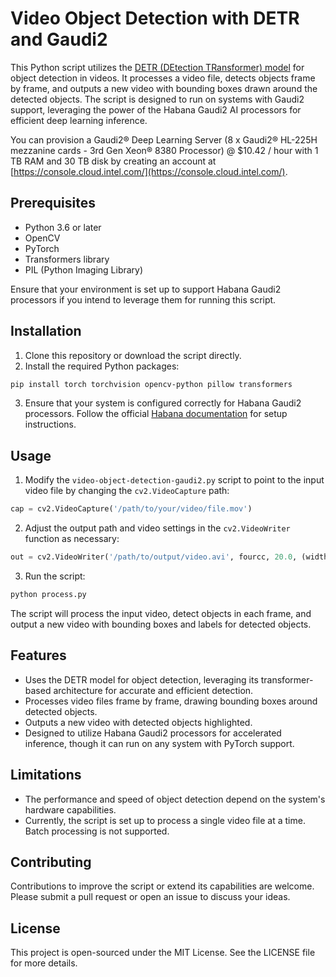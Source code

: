 # Video Object Detection with DETR and Gaudi2

This Python script utilizes the [DETR (DEtection TRansformer) model](https://huggingface.co/facebook/detr-resnet-50) for object detection in videos. It processes a video file, detects objects frame by frame, and outputs a new video with bounding boxes drawn around the detected objects. The script is designed to run on systems with Gaudi2 support, leveraging the power of the Habana Gaudi2 AI processors for efficient deep learning inference.

You can provision a Gaudi2® Deep Learning Server (8 x Gaudi2® HL-225H mezzanine cards - 3rd Gen Xeon® 8380 Processor) @ $10.42 / hour with 1 TB RAM and 30 TB disk by creating an account at [https://console.cloud.intel.com/](https://console.cloud.intel.com/).

## Prerequisites

- Python 3.6 or later
- OpenCV
- PyTorch
- Transformers library
- PIL (Python Imaging Library)

Ensure that your environment is set up to support Habana Gaudi2 processors if you intend to leverage them for running this script.

## Installation

1. Clone this repository or download the script directly.
2. Install the required Python packages:

```bash
pip install torch torchvision opencv-python pillow transformers
```

3. Ensure that your system is configured correctly for Habana Gaudi2 processors. Follow the official [Habana documentation](https://docs.habana.ai/) for setup instructions.

## Usage

1. Modify the `video-object-detection-gaudi2.py` script to point to the input video file by changing the `cv2.VideoCapture` path:

```python
cap = cv2.VideoCapture('/path/to/your/video/file.mov')
```

2. Adjust the output path and video settings in the `cv2.VideoWriter` function as necessary:

```python
out = cv2.VideoWriter('/path/to/output/video.avi', fourcc, 20.0, (width, height))
```

3. Run the script:

```bash
python process.py
```

The script will process the input video, detect objects in each frame, and output a new video with bounding boxes and labels for detected objects.

## Features

- Uses the DETR model for object detection, leveraging its transformer-based architecture for accurate and efficient detection.
- Processes video files frame by frame, drawing bounding boxes around detected objects.
- Outputs a new video with detected objects highlighted.
- Designed to utilize Habana Gaudi2 processors for accelerated inference, though it can run on any system with PyTorch support.

## Limitations

- The performance and speed of object detection depend on the system's hardware capabilities.
- Currently, the script is set up to process a single video file at a time. Batch processing is not supported.

## Contributing

Contributions to improve the script or extend its capabilities are welcome. Please submit a pull request or open an issue to discuss your ideas.

## License

This project is open-sourced under the MIT License. See the LICENSE file for more details.

